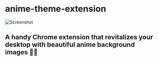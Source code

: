 # anime-theme-extension
![Screenshot](/Screenshot8.png)
## A handy Chrome extension that revitalizes your desktop with beautiful anime background images  🚀🌟 
